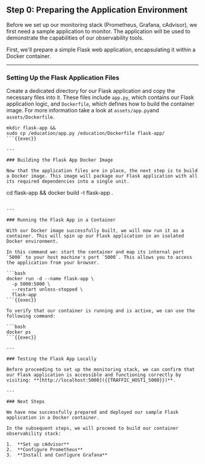 ## Step 0: Preparing the Application Environment


Before we set up our monitoring stack (Prometheus, Grafana, cAdvisor), we first need a sample application to monitor. The application will be used to demonstrate the capabilities of our observability tools.

First, we'll prepare a simple Flask web application, encapsulating it within a Docker container.

---

### Setting Up the Flask Application Files

Create a dedicated directory for our Flask application and copy the necessary files into it. These files include `app.py`, which contains our Flask application logic, and `Dockerfile`, which defines how to build the container image. For more information take a look at `assets/app.py`and `assets/Dockerfile`.

```
mkdir flask-app &&
sudo cp /education/app.py /education/Dockerfile flask-app/
```{{exec}}

---

### Building the Flask App Docker Image

Now that the application files are in place, the next step is to build a Docker image. This image will package our Flask application with all its required dependencies into a single unit.

```
cd flask-app &&
docker build -t flask-app .
```{{exec}}

---

### Running the Flask App in a Container

With our Docker image successfully built, we will now run it as a container. This will spin up our Flask application in an isolated Docker environment.

In this command we: start the container and map its internal port `5000` to your host machine's port `5000`. This allows you to access the application from your browser.

```bash
docker run -d --name flask-app \
  -p 5000:5000 \
  --restart unless-stopped \
  flask-app
```{{exec}}

To verify that our container is running and is active, we can use the following command:

```bash
docker ps
```{{exec}}

---

### Testing the Flask App Locally

Before proceeding to set up the monitoring stack, we can confirm that our Flask application is accessible and functioning correctly by visiting: **[http://localhost:5000]({{TRAFFIC_HOST1_5000}})**.

---

### Next Steps

We have now successfully prepared and deployed our sample Flask application in a Docker container.

In the subsequent steps, we will proceed to build our container observability stack:

1.  **Set up cAdvisor**
2.  **Configure Prometheus**
3.  **Install and Configure Grafana**
